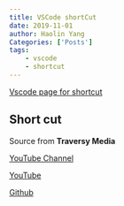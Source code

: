 ```yaml
---
title: VSCode shortCut
date: 2019-11-01
author: Haolin Yang
Categories: ['Posts']
tags:
    - vscode
    - shortcut
---
```


[Vscode page for shortcut](https://code.visualstudio.com/shortcuts/keyboard-shortcuts-macos.pdf)

## Short cut

Source from **Traversy Media**

[YouTube Channel](https://www.youtube.com/channel/UC29ju8bIPH5as8OGnQzwJyA)

[YouTube](https://www.youtube.com/watch?v=Xa5EU-qAv-I)

[Github](https://gist.github.com/bradtraversy/b28a0a361880141af928ada800a671d9)

<script src="https://gist.github.com/bradtraversy/b28a0a361880141af928ada800a671d9.js"></script>
